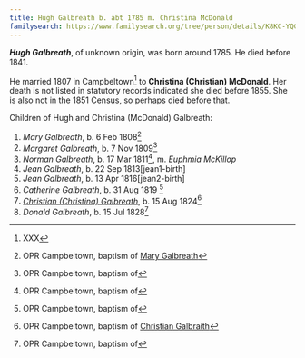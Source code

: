 ```yaml
---
title: Hugh Galbreath b. abt 1785 m. Christina McDonald
familysearch: https://www.familysearch.org/tree/person/details/K8KC-YQG
---
```

***Hugh Galbreath***, of unknown origin, was born around 1785.  He died before 1841.

He married 1807 in Campbeltown[^marriage] to **Christina (Christian) McDonald**.  Her death is not listed in statutory records indicated she died before 1855.
She is also not in the 1851 Census, so perhaps died before that.

Children of Hugh and Christina (McDonald) Galbreath:

1. *Mary Galbreath*, b. 6 Feb 1808[^mary-birth]
2. *Margaret Galbreath*, b. 7 Nov 1809[^margaret-birth]
3. *Norman Galbreath*, b. 17 Mar 1811[^norman-birth], m. *Euphmia McKillop*
4. *Jean Galbreath*, b. 22 Sep 1813[jean1-birth]
5. *Jean Galbreath*, b. 13 Apr 1816[jean2-birth]
6. *Catherine Galbreath*, b. 31 Aug 1819 [^catherine-birth]
7. *[Christian (Christina) Galbreath](galbraith-christina-1824-brodie.md)*, b. 15 Aug 1824[^christina-birth]
8. *Donald Galbreath*, b. 15 Jul 1828[^donald-birth]

[^marriage]: XXX

[^census1841]: XXX

[^mary-birth]: OPR Campbeltown, baptism of [Mary Galbreath](/sources/opr-campbeltown-births.md#1808-02-06-mary-galbreath)

[^margaret-birth]: OPR Campbeltown, baptism of 

[^norman-birth]: OPR Campbeltown, baptism of 

[^jean1-birth]: OPR Campbeltown, baptism of 

[^jean2-birth]: OPR Campbeltown, baptism of 

[^catherine-birth]: OPR Campbeltown, baptism of 

[^christina-birth]: OPR Campbeltown, baptism of [Christian Galbraith](/sources/opr-campbeltown-births.md#1824-08-15-christian-galbreath)

[^donald-birth]: OPR Campbeltown, baptism of 

